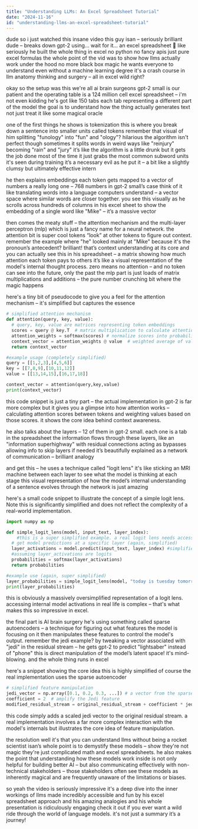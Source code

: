 ```yaml
---
title: "Understanding LLMs: An Excel Spreadsheet Tutorial"
date: "2024-11-16"
id: "understanding-llms-an-excel-spreadsheet-tutorial"
---
```


dude so i just watched this insane video this guy isan  – seriously brilliant dude –  breaks down gpt-2 using… wait for it… an excel spreadsheet  🤯  like seriously  he built the whole thing in excel  no python no fancy apis just pure excel formulas  the whole point of the vid was to show how llms actually work under the hood  no more black box magic  he wants everyone to understand  even without a machine learning degree  it's a crash course in llm anatomy  thinking and surgery – all in excel  wild right?


okay so the setup was this  we're all ai brain surgeons  gpt-2 small is our patient  and the operating table is a 124 million cell excel spreadsheet – i'm not even kidding  he's got like 150 tabs  each tab representing a different part of the model  the goal is to understand how the thing actually generates text  not just treat it like some magical oracle


one of the first things he shows is tokenization  this is where you break down a sentence into smaller units called tokens   remember that visual of him splitting "funology" into "fun" and "ology"? hilarious  the algorithm isn't perfect though  sometimes it splits words in weird ways like "reinjury" becoming "rain" and "jury" it’s like the algorithm is a little drunk but it gets the job done most of the time  it just grabs the most common subword units it's seen during training  it’s a necessary evil as he put it –  a bit like a slightly clumsy but ultimately effective intern


he then explains embeddings  each token gets mapped to a vector of numbers a really long one – 768 numbers in gpt-2 small’s case  think of it like translating words into a language computers understand – a vector space where similar words are closer together.  you see this visually as he scrolls across hundreds of columns in his excel sheet to show the embedding of a single word like "Mike" – it’s a massive vector


then comes the meaty stuff – the attention mechanism and the multi-layer perceptron (mlp) which is just a fancy name for a neural network.  the attention bit is super cool  tokens “look” at other tokens to figure out context.  remember the example where "he" looked mainly at "Mike" because it's the pronoun’s antecedent? brilliant! that’s context understanding at its core  and you can actually see this in his spreadsheet –  a matrix showing how much attention each token pays to others  it’s like a visual representation of the model's internal thought process. zero means no attention – and no token can see into the future, only the past  the mlp part is just loads of matrix multiplications and additions –  the pure number crunching bit where the magic happens


here's a tiny bit of pseudocode to give you a feel for the attention mechanism – it's simplified but captures the essence


```python
# simplified attention mechanism
def attention(query, key, value):
  # query, key, value are matrices representing token embeddings
  scores = query @ key.T  # matrix multiplication to calculate attention scores
  attention_weights = softmax(scores) # normalize scores into probabilities
  context_vector = attention_weights @ value  # weighted average of values
  return context_vector

#example usage (completely simplified)
query = [[1,2,3],[4,5,6]]
key = [[7,8,9],[10,11,12]]
value = [[13,14,15],[16,17,18]]

context_vector = attention(query,key,value)
print(context_vector)
```

this code snippet is just a tiny part – the actual implementation in gpt-2 is far more complex  but it gives you a glimpse into how attention works – calculating attention scores between tokens and weighting values based on those scores.  it shows the core idea behind context awareness.


he also talks about the layers – 12 of them in gpt-2 small. each one is a tab in the spreadsheet  the information flows through these layers,  like an "information superhighway"  with residual connections acting as bypasses allowing info to skip layers if needed  it’s beautifully explained as a network of communication – brilliant analogy


and get this – he uses a technique called "logit lens"  it's like sticking an MRI machine between each layer to see what the model is thinking at each stage  this visual representation of how the model’s internal understanding of a sentence evolves through the network is just amazing


here's a small code snippet to illustrate the concept of a simple logit lens. Note this is significantly simplified and does not reflect the complexity of a real-world implementation.


```python
import numpy as np

def simple_logit_lens(model, input_text, layer_index):
    #this is a super simplified example. a real logit lens needs access to internal model activations
  # get model predictions at a specific layer (again, simplified)
  layer_activations = model.predict(input_text, layer_index) #simplified prediction function. a real logit lens needs direct access to the network's internal activations 
  #assuming layer_activations are logits
  probabilities = softmax(layer_activations)
  return probabilities

#example use (again, super simplified)
layer_probabilities = simple_logit_lens(model, "today is tuesday tomorrow is", 3)
print(layer_probabilities)
```

this is obviously a massively oversimplified representation of a logit lens.  accessing internal model activations in real life is complex – that's what makes this so impressive in excel.


the final part is AI brain surgery  he's using something called sparse autoencoders –  a technique for figuring out what features the model is focusing on  it then manipulates these features to control the model's output.  remember the jedi example?  by tweaking a vector associated with "jedi" in the residual stream –  he gets gpt-2 to predict "lightsaber" instead of "phone"  this is direct manipulation of the model’s latent space! it's mind-blowing.  and the whole thing runs in excel  


here's a snippet showing the core idea  this is highly simplified of course  the real implementation uses the sparse autoencoder


```python
# simplified feature manipulation
jedi_vector = np.array([0.1, 0.2, 0.3, ...]) # a vector from the sparse autoencoder
coefficient = 2  # amplify the Jedi feature
modified_residual_stream = original_residual_stream + coefficient * jedi_vector
```

this code simply adds a scaled jedi vector to the original residual stream.  a real implementation involves a far more complex interaction with the model's internals but illustrates the core idea of feature manipulation.


the resolution  well it's that you can understand llms without being a rocket scientist  isan’s whole point is to demystify these models –  show they're not magic  they're just complicated math  and  excel spreadsheets.  he also makes the point that understanding how these models work inside is not only helpful for building better AI – but also communicating effectively with non-technical stakeholders –  those stakeholders often see these models as inherently magical and are frequently unaware of the limitations or biases.


so yeah  the video is seriously impressive  it's a deep dive into the inner workings of llms  made incredibly accessible and fun by his excel spreadsheet approach  and his amazing analogies  and his whole presentation is ridiculously engaging  check it out if you ever want a wild ride through the world of language models. it's not just a summary it’s a journey!
